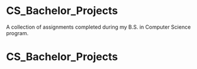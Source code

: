 # CS_Bachelor_Projects
A collection of assignments completed during my B.S. in Computer Science program.
# CS_Bachelor_Projects
